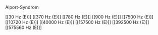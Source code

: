 Alport-Syndrom

[[30 Hz (E)]]
[[370 Hz (E)]]
[[780 Hz (E)]]
[[900 Hz (E)]]
[[7500 Hz (E)]]
[[10720 Hz (E)]]
[[40000 Hz (E)]]
[[157500 Hz (E)]]
[[392500 Hz (E)]]
[[575560 Hz (E)]]